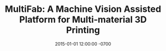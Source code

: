 ---
acknowlegement: ''
authors: 'Pitchaya Sitthi-Amorn, Javier E. Ramos, Yuwang Wang, Joyce Kwan, Justin Lan, Wenshou Wang, and Wojciech Matusik'
featured_image: /assets/images/multi-fab_itok=gjflMJGI.png
layout: publication
date: 2015-01-01 12:00:00 -0700
publication: ACM Transactions on Graphics (SIGGRAPH 2015)
publication_link: /assets/files/paper.pdf
title: 'MultiFab: A Machine Vision Assisted Platform for Multi-material 3D Printing'
---